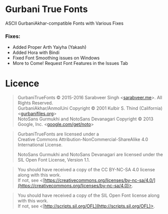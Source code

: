 # Gurbani True Fonts
ASCII GurbaniAkhar-compatible Fonts with Various Fixes

### Fixes:
- Added Proper Arth Yaiyha (Yakash)
- Added Hora with Bindi
- Fixed Font Smoothing issues on Windows
- More to Come! Request Font Features in the Issues Tab

# Licence

> GurbaniTrueFonts © 2015-2016 Sarabveer Singh <[sarabveer.me](https://sarabveer.me)>. All Rights Reserved.<br>
> GurbaniAkhar/AnmolUni Copyright © 2001 Kulbir S. Thind (California) <[gurbanifiles.org](http://gurbanifiles.org/)><br>
> NotoSans Gurmukhi and NotoSans Devanagari Copyright © 2013 Google, Inc. <[google.com/get/noto](https://www.google.com/get/noto/)><br>

> GurbaniTrueFonts are licensed under a<br>
> Creative Commons Attribution-NonCommercial-ShareAlike 4.0 International License.
>
> NotoSans Gurmukhi and NotoSans Devanagari are licensed under the<br>
> SIL Open Font License, Version 1.1.

> You should have received a copy of the CC BY-NC-SA 4.0 license along with this work.<br>
> If not, see <[https://creativecommons.org/licenses/by-nc-sa/4.0/](https://creativecommons.org/licenses/by-nc-sa/4.0)>.

> You should have received a copy of the SIL Open Font license along with this work.<br>
> If not, see <[http://scripts.sil.org/OFL](http://scripts.sil.org/OFL)>.
